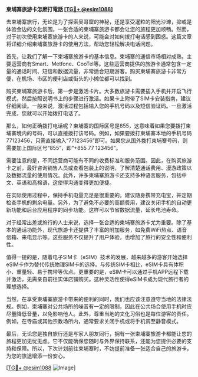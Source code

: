 **柬埔寨旅游卡怎麽打電話 [[TG💪+ @esim1088](https://t.me/s/esim1088)]**

去柬埔寨旅行，无论是为了探索吴哥窟的神秘，还是享受暹粒的阳光沙滩，抑或是体验金边的文化氛围，一张合适的柬埔寨旅游卡都会让您的旅程更加顺畅。然而，对于初次使用柬埔寨旅游卡的人来说，可能会对如何拨打电话感到困惑。这篇文章将详细介绍柬埔寨旅游卡的使用方法，帮助您轻松解决电话问题。

首先，让我们了解一下柬埔寨旅游卡的基本信息。柬埔寨的通信市场相对成熟，主要运营商有Smart、Metfone、CooTel等。这些运营商提供的旅游卡通常包含一定量的通话时间、短信和数据流量，非常适合短期游客。购买柬埔寨旅游卡非常方便，在机场、市区的便利店或街头的小摊位都可以找到。

购买柬埔寨旅游卡后，第一步是激活卡片。大多数旅游卡需要插入手机并开启飞行模式，然后按照说明书上的步骤进行激活。如果卡上附带了SIM卡安装指南，建议仔细阅读。一般来说，激活过程包括输入您的手机号码以及短信验证码。一旦激活完成，您就可以开始拨打电话了。

那么，如何正确拨打电话呢？柬埔寨的国际区号是855，这意味着如果您要拨打柬埔寨境内的号码，可以直接拨打该号码。例如，如果要拨打柬埔寨本地的手机号码77123456，只需直接输入“77123456”即可。如果您从国外拨打柬埔寨号码，则需要加上国际区号“855”，即“+855 77 123456”。

需要注意的是，不同运营商可能有不同的收费标准和服务范围。因此，在购买旅游卡之前，最好咨询销售人员或查看包装上的说明，了解清楚通话费用、漫游政策以及数据流量的使用情况。此外，许多柬埔寨旅游卡还支持多种语言服务，包括中文、英语和高棉语，这使得沟通变得更加便捷。

在实际使用过程中，保持手机电量充足是很重要的。建议随身携带充电宝，并定期检查手机的剩余电量。另外，为了避免不必要的高额费用，建议关闭手机的自动更新功能和后台应用程序的同步功能。这样可以节省数据流量，延长电池寿命。

对于经常出差或旅行的人士来说，选择一张合适的柬埔寨旅游卡尤为重要。除了基本的通话功能外，现代旅游卡还提供了丰富的附加服务，如免费WiFi热点、语音信箱、来电显示等。这些服务不仅提升了用户体验，也增加了旅行的安全性和便利性。

值得一提的是，随着电子SIM卡（eSIM）技术的发展，越来越多的游客开始选择eSIM卡作为替代传统物理SIM卡的选择。与传统SIM卡相比，eSIM卡具有体积小、重量轻、易于携带等优点。更重要的是，eSIM卡可以通过手机APP远程下载并激活，无需亲自前往实体店铺购买。这种灵活性使得eSIM卡成为现代旅行者的理想选择。

当然，在享受柬埔寨旅游卡带来的便利的同时，我们也应该注意遵守当地的法律法规。例如，柬埔寨对公共场所的噪音有一定的限制，因此在公共场合使用手机时应尽量降低音量，以免影响他人。此外，尊重当地的文化习俗也是每位游客的责任。例如，在寺庙或其他宗教场所内，通常要求关闭手机或将手机调至静音模式。

最后，无论您是独自旅行还是与家人朋友同行，拥有一张柬埔寨旅游卡都能让您的旅程更加无忧无虑。它不仅能确保您随时与外界保持联系，还能为您提供必要的支持和保障。所以，下次计划前往柬埔寨时，不妨提前准备一张适合自己的旅游卡，为您的旅途增添一份安心。

[[TG💪+ @esim1088](https://t.me/s/esim1088) ![Image](https://i.postimg.cc/4NQfJmqS/Snipaste-2025-05-13-00-14-12.png)]